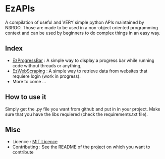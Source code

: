 # EzAPIs
A compilation of useful and VERY simple python APIs maintained by N3ROO. Those are made to be used in a non-object oriented programming context and can be used by beginners to do complex things in an easy way.

## Index
- [EzProgressBar](EzProgressBar/README.md) : A simple way to display a progress bar while running code without threads or anything,
- [EzWebScraping]() : A simple way to retrieve data from websites that requiere login (work in progress).
- More to come ...

## How to use it

Simply get the .py file you want from github and put in in your project. Make sure that you have the libs requiered (check the requirements.txt file).

## Misc

- Licence : [MIT Licence](LICENCE)
- Contributing : See the README of the project on which you want to contribute